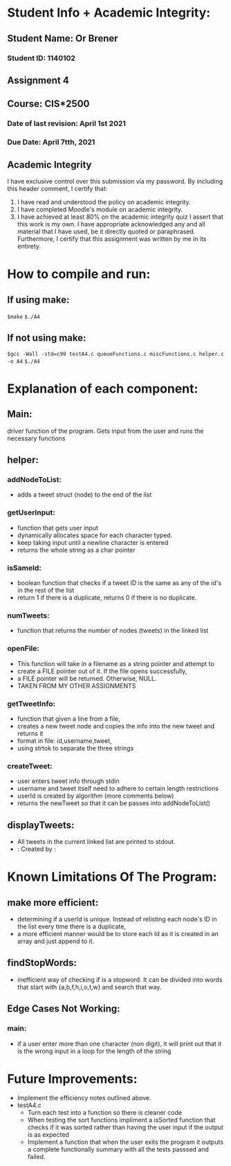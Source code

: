 # Student Info + Academic Integrity:

## Student Name: Or Brener
### Student ID: 1140102
## Assignment 4
## Course: CIS*2500
### Date of last revision: April 1st 2021
### Due Date: April 7tth, 2021

## Academic Integrity
I have exclusive control over this submission via my password.
By including this header comment, I certify that:
1. I have read and understood the policy on academic integrity.
2. I have completed Moodle's module on academic integrity.
3. I have achieved at least 80% on the academic integrity quiz I assert that this work is my own. I have appropriate acknowledged any and all material that I have used, be it directly quoted or
paraphrased. Furthermore, I certify that this assignment was written
by me in its entirety.


# How to compile and run:
## If using make:
`$make`
`$./A4`

## If not using make:
`$gcc -Wall -std=c99 testA4.c queueFunctions.c miscFunctions.c helper.c -o A4`
`$./A4`


# Explanation of each component:

## Main:
driver function of the program.
Gets input from the user and runs the necessary functions

## helper:
### addNodeToList:
* adds a tweet struct (node) to the end of the list

### getUserInput:
* function that gets user input
* dynamically allocates space for each character typed.
* keep taking input until a newline character is entered
* returns the whole string as a char pointer

### isSameId:
* boolean function that checks if a tweet ID is the same as any of the id's in the rest of the list
* return 1 if there is a duplicate, returns 0 if there is no duplicate.

### numTweets:
* function that returns the number of nodes (tweets) in the linked list

### openFile:
* This function will take in a filename as a string pointer and attempt to 
* create a FILE pointer out of it. If the file opens successfully, 
* a FILE pointer will be returned. Otherwise, NULL. 
* TAKEN FROM MY OTHER ASSIGNMENTS 

### getTweetInfo:
* function that given a line from a file, 
* creates a new tweet node and copies the info into the new tweet and returns it
* format in file: id,username,tweet,
* using strtok to separate the three strings

### createTweet: 
* user enters tweet info through stdin
* username and tweet itself need to adhere to certain length restrictions
* userId is created by algorithm (more comments below)
* returns the newTweet so that it can be passes into addNodeToList()

## displayTweets:
* All tweets in the current linked list are printed to stdout.
* <id>: Created by <user>: <text>


# Known Limitations Of The Program:

## make more efficient: 
* determining if a userId is unique. Instead of relisting each node's ID in the list every time there is a duplicate, 
* a more efficient manner would be to store each Id as it is created in an array and just append to it. 

## findStopWords: 
* inefficient way of checking if is a stopword. It can be divided into words that start with {a,b,f,h,i,o,t,w} and search that way.

## Edge Cases Not Working:
### main: 
* if a user enter more than one character (non digit), it will print out that it is the wrong input in a loop for the length of the string


# Future Improvements:

* Implement the efficiency notes outlined above.
* testA4.c
    * Turn each test into a function so there is cleaner code
    * When testing the sort functions impliment a isSorted function that checks if it was sorted rather than having the user input if the output is as expected
    * Implement a function that when the user exits the program it outputs a complete functionally summary with all the tests passsed and failed. 
